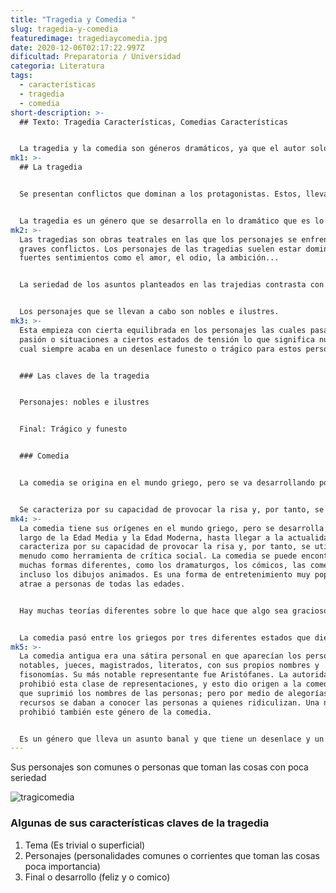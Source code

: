 ```yaml
---
title: "Tragedia y Comedia "
slug: tragedia-y-comedia
featuredimage: tragediaycomedia.jpg
date: 2020-12-06T02:17:22.997Z
dificultad: Preparatoria / Universidad
categoria: Literatura
tags:
  - características
  - tragedia
  - comedia
short-description: >-
  ## Texto: Tragedia Características, Comedias Características  


  La tragedia y la comedia son géneros dramáticos, ya que el autor solo narra la acción y son los personajes los que se expresan por sí mismos.
mk1: >-
  ## La tragedia


  Se presentan conflictos que dominan a los protagonistas. Estos, llevados por sus pasiones, llegan a situaciones límite que pueden suponer la muerte de algún personaje. Por el contrario, la comedia trata de temas divertidos y tiene abundantes temas cómicos. Ambas son formas teatrales que se representan sobre A lo largo de la historia de la literatura el género dramático ha sufrido muchas variaciones, como el vodevil, el sainete y el melodrama que han ido apareciendo o cayendo en desuso en función de circunstancias políticas, religiosas, etc.


  La tragedia es un género que se desarrolla en lo dramático que es lo trata de un asunto serio y tiene un desenlace o final funesto
mk2: >-
  Las tragedias son obras teatrales en las que los personajes se enfrentan a
  graves conflictos. Los personajes de las tragedias suelen estar dominados por
  fuertes sentimientos como el amor, el odio, la ambición...


  La seriedad de los asuntos planteados en las trajedias contrasta con la ligereza de los contenidos de la comedia.


  Los personajes que se llevan a cabo son nobles e ilustres.
mk3: >-
  Esta empieza con cierta equilibrada en los personajes las cuales pasan por una
  pasión o situaciones a ciertos estados de tensión lo que significa nudo, el
  cual siempre acaba en un desenlace funesto o trágico para estos personajes 


  ### Las claves de la tragedia


  Personajes: nobles e ilustres 


  Final: Trágico y funesto


  ### Comedia 


  La comedia se origina en el mundo griego, pero se va desarrollando por el medievo y por la edad moderna, hasta llegar a nuestros días.


  Se caracteriza por su capacidad de provocar la risa y, por tanto, se utiliza a menudo como herramienta de crítica social.
mk4: >-
  La comedia tiene sus orígenes en el mundo griego, pero se desarrolla a lo
  largo de la Edad Media y la Edad Moderna, hasta llegar a la actualidad. Se
  caracteriza por su capacidad de provocar la risa y, por tanto, se utiliza a
  menudo como herramienta de crítica social. La comedia se puede encontrar en
  muchas formas diferentes, como los dramaturgos, los cómicos, las comedias e
  incluso los dibujos animados. Es una forma de entretenimiento muy popular que
  atrae a personas de todas las edades.


  Hay muchas teorías diferentes sobre lo que hace que algo sea gracioso. Algunas dicen que es por la incongruencia entre lo que se espera y lo que realmente ocurre. Otros dicen que se debe a la liberación de la tensión que produce la risa. Sea cual sea la razón, la comedia es una herramienta poderosa que puede utilizarse para demostrar algo o simplemente para hacer reír a la gente.


  La comedia pasó entre los griegos por tres diferentes estados que dieron origen a tres clases de comedias: la antigua, la media y la nueva.
mk5: >-
  La comedia antigua era una sátira personal en que aparecían los personajes
  notables, jueces, magistrados, literatos, con sus propios nombres y
  fisonomías. Su más notable representante fue Aristófanes. La autoridad
  prohibió esta clase de representaciones, y esto dio origen a la comedia media,
  que suprimió los nombres de las personas; pero por medio de alegorías y otros
  recursos se daban a conocer las personas a quienes ridiculizan. Una nueva ley
  prohibió también este género de la comedia.


  Es un género que lleva un asunto banal y que tiene un desenlace y un desarrollo feliz o cómico
---
```



Sus personajes son comunes o personas que toman las cosas con poca seriedad 

![tragicomedia](/assets/tragicomedia.jpg "tragicomedia")

### Algunas de sus características claves de la tragedia 

1. Tema (Es trivial o superficial)
2. Personajes (personalidades comunes o corrientes que toman las cosas poca importancia)
3. Final o desarrollo (feliz y o comico)